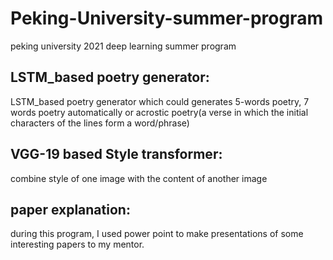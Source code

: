 # Peking-University-summer-program
peking university 2021 deep learning summer program

## LSTM_based poetry generator:
LSTM_based poetry generator which could generates 5-words poetry, 7 words poetry automatically or acrostic poetry(a verse in which the initial characters of the lines form a word/phrase)

## VGG-19 based Style transformer:
combine style of one image with the content of another image

## paper explanation:
during this program, I used power point to make presentations of some interesting papers to my mentor.
